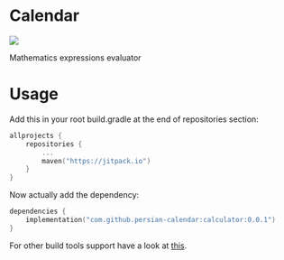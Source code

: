 # Calendar
[![](https://jitpack.io/v/persian-calendar/calculator.svg)](https://jitpack.io/#persian-calendar/calculator)

Mathematics expressions evaluator

# Usage

Add this in your root build.gradle at the end of repositories section:
```kotlin
allprojects {
    repositories {
        ...
        maven("https://jitpack.io")
    }
}
```

Now actually add the dependency:
```kotlin
dependencies {
    implementation("com.github.persian-calendar:calculator:0.0.1")
}
```
 
For other build tools support have a look at [this](https://jitpack.io/#persian-calendar/calculator).
